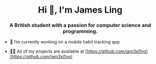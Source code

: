 <h1 align="center">Hi 👋, I'm James Ling</h1>
<h3 align="center">A British student with a passion for computer science and programming.</h3>

- 🔭 I’m currently working on a mobile habit tracking app

- 👨‍💻 All of my projects are available at [https://github.com/jam3sl1ng](https://github.com/jam3sl1ng)
